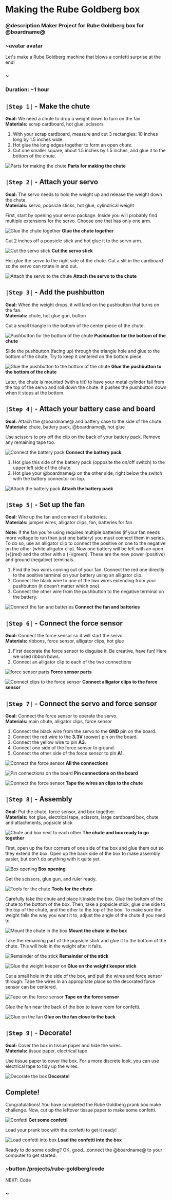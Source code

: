 # Making the Rube Goldberg box

### @description Maker Project for Rube Goldberg box for @boardname@

### ~avatar avatar

Let's make a Rube Goldberg machine that blows a confetti surprise at the end! 

### ~

### Duration: ~1 hour

## ``|Step 1|`` - Make the chute
**Goal:** We need a chute to drop a weight down to turn on the fan.<br/>
**Materials:** scrap cardboard, hot glue, scissors

1. With your scrap cardboard, measure and cut 3 rectangles: 10 inches long by 1.5 inches wide.
2. Hot glue the long edges together to form an open _chute_.
3. Cut one smaller square, about 1.5 inches by 1.5 inches, and glue it to the bottom of the chute.

![Parts for making the chute](/static/cp/projects/rube-goldberg/chute-parts.jpg)
**Parts for making the chute**

## ``|Step 2|`` - Attach your servo
**Goal:** The servo needs to hold the weight up and release the weight down the chute.<br/>
**Materials:** servo, popsicle sticks, hot glue, cylindrical weight

First, start by opening your servo package. Inside you will probably find multiple extensions for the servo. Choose one that has only one arm.

![Glue the chute together](/static/cp/projects/rube-goldberg/glue-chute.jpg)
**Glue the chute together**

Cut 2 inches off a popsicle stick and hot glue it to the servo arm.

![Cut the servo stick](/static/cp/projects/rube-goldberg/servo-stick.jpg)
**Cut the servo stick**

Hot glue the servo to the right side of the chute. Cut a slit in the cardboard so the servo can rotate in and out.

![Attach the servo to the chute](/static/cp/projects/rube-goldberg/chute-to-servo.jpg)
**Attach the servo to the chute**

## ``|Step 3|`` - Add the pushbutton
**Goal:** When the weight drops, it will land on the pushbutton that turns on the fan.<br/>
**Materials:** chute, hot glue gun, button

Cut a small triangle in the bottom of the center piece of the chute.

![Pushbutton for the bottom of the chute](/static/cp/projects/rube-goldberg/push-button.jpg)
**Pushbutton for the bottom of the chute**

Slide the pushbutton (facing up) through the triangle hole and glue to the bottom of the chute. Try to keep it centered on the bottom piece.

![Glue the pushbutton to the bottom of the chute](/static/cp/projects/rube-goldberg/push-button-attach.jpg)
**Glue the pushbutton to the bottom of the chute**

Later, the chute is mounted (with a tilt) to have your metal cylinder fall from the top of the servo and roll down the chute. It pushes the pushbutton down when it stops at the bottom.

## ``|Step 4|`` - Attach your battery case and board
**Goal:** Attach the @boardname@ and battery case to the side of the chute.<br/>
**Materials:** chute, battery pack, @boardname@, hot glue

Use scissors to pry off the clip on the back of your battery pack. Remove any remaining tape too.

![Connect the battery pack](/static/cp/projects/rube-goldberg/battery-connect.jpg)
**Connect the battery pack**

1. Hot glue this side of the battery pack (opposite the on/off switch) to the upper left side of the chute.
2. Hot glue your @boardname@ on the other side, right below the switch with the battery connector on top.

![Attach the battery pack](/static/cp/projects/rube-goldberg/battery-attach.jpg)
**Attach the battery pack**

## ``|Step 5|`` - Set up the fan
**Goal:** Wire up the fan and connect it's batteries.<br/>
**Materials:** jumper wires, alligator clips, fan, batteries for fan

**Note:** if the fan you’re using requires multiple batteries (if your fan needs more voltage to run than just one battery) you must connect them in series. To do so, use an alligator clip to connect the positive on one to the negative on the other (white alligator clip). Now one battery will be left with an open (+)(red) and the other with a (-)(green). These are the new power (positive) and ground (negative) terminals.

1. Find the two wires coming out of your fan. Connect the red one directly to the positive terminal on your battery using an alligator clip.
2. Connect the black wire to one of the two wires extending from your pushbutton (it doesn’t matter which one).
3. Connect the other wire from the pushbutton to the negative terminal on the battery.

![Connect the fan and batteries](/static/cp/projects/rube-goldberg/fan-setup.jpg)
**Connect the fan and batteries**

## ``|Step 6|`` - Connect the force sensor
**Goal:** Connect the force sensor so it will start the servo.<br/>
**Materials:** ribbons, force sensor, alligator clips, hot glue

1. First decorate the force sensor to disguise it. Be creative, have fun! Here we used ribbon bows.
2. Connect an alligator clip to each of the two connections

![force sensor parts](/static/cp/projects/rube-goldberg/force-sensor-parts.jpg)
**Force sensor parts**

![Connect clips to the force sensor](/static/cp/projects/rube-goldberg/force-sensor-connect.jpg)
**Connect alligator clips to the force sensor**

## ``|Step 7|`` - Connect the servo and force sensor

**Goal:** Connect the force sensor to operate the servo.<br/>
**Materials:** main chute, alligator clips, force sensor

1. Connect the black wire from the servo to the **GND** pin on the board.
2. Connect the red wire to the **3.3V** (power) pin on the board.
3. Connect the yellow wire to pin **A3**.
4. Connect one side of the force sensor to ground.
5. Connect the other side of the force sensor to pin **A1**.

![Connect the force sensor](/static/cp/projects/rube-goldberg/servo-sensor-connect-1.jpg)
**All the connections**

![Pin connections on the board](/static/cp/projects/rube-goldberg/servo-sensor-connect-2.jpg)
**Pin connections on the board**

![Connect the force sensor](/static/cp/projects/rube-goldberg/servo-sensor-connect-3.jpg)
**Tape the wires an clips to the chute**

## ``|Step 8|`` - Assembly
**Goal:** Put the chute, force sensor, and box together.<br/>
**Materials:** hot glue, electrical tape, scissors, large cardboard box, chute and attachments, popsicle stick

![Chute and box next to each other](/static/cp/projects/rube-goldberg/chute-and-box.jpg)
**The chute and box ready to go together**

First, open up the four corners of one side of the box and glue them out so they extend the box. Open up the back side of the box to make assembly easier, but don’t do anything with it quite yet.

![Box opening](/static/cp/projects/rube-goldberg/box-opening.jpg)
**Box opening**

Get the scissors, glue gun, and ruler ready.

![Tools for the chute](/static/cp/projects/rube-goldberg/tools-for-chute.jpg)
**Tools for the chute**

Carefully take the chute and place it inside the box. Glue the bottom of the chute to the bottom of the box. Then, take a popsicle stick, glue one side to the top of the chute, and the other to the top of the box. To make sure the weight falls the way you want it to, adjust the angle of the chute if you need to.

![Mount the chute in the box](/static/cp/projects/rube-goldberg/chute-mount.jpg)
**Mount the chute in the box**

Take the remaining part of the popsicle stick and glue it to the bottom of the chute. This will hold in the weight after it falls.

![Remainder of the stick](/static/cp/projects/rube-goldberg/cut-weight-stick.jpg)
**Remainder of the stick**

![Glue the weight keeper on](/static/cp/projects/rube-goldberg/glue-weight-stick.jpg)
**Glue on the weight keeper stick**

Cut a small hole in the side of the box, and pull the wires and force sensor through. Tape the wires in an appropriate place so the decorated force sensor can be centered.

![Tape on the force sensor](/static/cp/projects/rube-goldberg/attach-force-sensor.jpg)
**Tape on the force sensor**

Glue the fan near the back of the box to leave room for confetti.

![Glue on the fan](/static/cp/projects/rube-goldberg/close-box-end.jpg)
**Glue on the fan close to the back**

## ``|Step 9|`` - Decorate!
**Goal:** Cover the box in tissue paper and hide the wires.<br/>
**Materials:** tissue paper, electrical tape

Use tissue paper to cover the box. For a more discrete look, you can use electrical tape to tidy up the wires.

![Decorate the box](/static/cp/projects/rube-goldberg/decorate.jpg)
**Decorate!**

## Complete!
Congratulations! You have completed the Rube Goldberg prank box make challenge. 
Now, cut up the leftover tissue paper to make some confetti.

![Confetti](/static/cp/projects/rube-goldberg/confetti.jpg)
**Get some confetti**

Load your prank box with the confetti to get it ready!

![Load confetti into box](/static/cp/projects/rube-goldberg/load-confetti.jpg)
**Load the confetti into the box**

Ready to do some coding? OK, good...connect the @boardname@ to your computer to get started.

### ~button /projects/rube-goldberg/code

NEXT: Code 

### ~ 